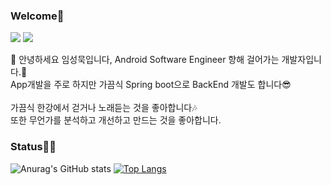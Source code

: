 
<!--
**mookseong/mookseong** is a ✨ _special_ ✨ repository because its `README.md` (this file) appears on your GitHub profile.

Here are some ideas to get you started:

- 🔭 I’m currently working on ...
- 🌱 I’m currently learning ...
- 👯 I’m looking to collaborate on ...
- 🤔 I’m looking for help with ...
- 💬 Ask me about ...
- 📫 How to reach me: ...
- 😄 Pronouns: ...
- ⚡ Fun fact: ...
-->

### Welcome👋
<p>
  <a href="https://mookseong.tistory.com/" target="_blank"><img src="https://img.shields.io/badge/tistory-eb531f?style=flat-square&logo=Tistory&logoColor=white"/></a>
<!--   <a href="https://mookseong.notion.site/9a1a2e7072444d92a40ffaf350f7d78d?pvs=4" target="_blank"><img src="https://img.shields.io/badge/notion-000000?style=flat-square&logo=notion&logoColor=white"/></a> -->
  <a href="mailto:kmkook12312@gmail.com" target="_blank"><img src="https://img.shields.io/badge/kmkook12312@gmail.com-EA4335?style=flat-square&logo=Gmail&logoColor=white"/></a>
</p>

<p>
  👋&nbsp;안녕하세요 임성묵입니다, Android Software Engineer 향해 걸어가는 개발자입니다.🚀<br/>App개발을 주로 하지만 가끔식 Spring boot으로 BackEnd 개발도 합니다😎<br/><br/>
가끔식 한강에서 걷거나 노래듣는 것을 좋아합니다🎶<br/>
또한 무언가를 분석하고 개선하고 만드는 것을 좋아합니다.<br/>
</p>

<!--
#### Platforms & Languages
![Android](https://img.shields.io/badge/Android-3DDC84?style=flat-square&logo=android&logoColor=white) ![Spring](https://img.shields.io/badge/spring-%236DB33F.svg?style=flat-square&logo=spring&logoColor=white) ![NodeJS](https://img.shields.io/badge/node.js-6DA55F?style=flat-square&logo=node.js&logoColor=white)

![Kotlin](https://img.shields.io/badge/kotlin-%237F52FF.svg?style=flat-square&logo=kotlin&logoColor=white) ![Java](https://img.shields.io/badge/java-%23ED8B00.svg?style=flat-square&logo=openjdk&logoColor=white) ![csharp](https://img.shields.io/badge/csharp-00599C?style=flat-square&logo=csharp&logoColor=white) ![JavaScript](https://img.shields.io/badge/javascript-%23323330.svg?style=flat-square&logo=javascript&logoColor=%23F7DF1E) ![HTML5](https://img.shields.io/badge/html5-%23E34F26.svg?style=flat-square&logo=html5&logoColor=white)

![Rocky Linux](https://img.shields.io/badge/-Rocky%20Linux-%2310B981?style=flat-square&logo=rockylinux&logoColor=white) ![Proxmox](https://img.shields.io/badge/proxmox-E57000?style=flat-square&logo=proxmox&logoColor=white) ![Red Hat](https://img.shields.io/badge/Red%20Hat-EE0000?style=flat-square&logo=redhat&logoColor=white)  ![Cent OS](https://img.shields.io/badge/cent%20os-002260?style=flat-square&logo=centos&logoColor=F0F0F0) ![Opnsense](https://img.shields.io/badge/opnsense-D94F00?style=flat-square&logo=opnsense&logoColor=white)  
-->

### Status🧑‍💻
![Anurag's GitHub stats](https://github-readme-stats.vercel.app/api?username=mookseong&show_icons=true&hide=issues) [![Top Langs](https://github-readme-stats.vercel.app/api/top-langs/?username=mookseong&langs_count=10&layout=compact)](https://github.com/mookseong/mookseong)


